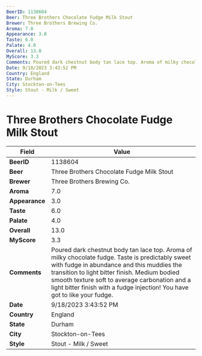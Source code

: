 ```yaml
---
BeerID: 1138604
Beer: Three Brothers Chocolate Fudge Milk Stout
Brewer: Three Brothers Brewing Co.
Aroma: 7.0
Appearance: 3.0
Taste: 6.0
Palate: 4.0
Overall: 13.0
MyScore: 3.3
Comments: Poured dark chestnut body tan lace top. Aroma of milky chocolate fudge. Taste is predictably sweet with fudge in abundance and this muddies the transition to light bitter finish. Medium bodied smooth texture soft to average carbonation and a light bitter finish with a fudge injection! You have got to like your fudge.
Date: 9/18/2023 3:43:52 PM
Country: England
State: Durham
City: Stockton-on-Tees
Style: Stout - Milk / Sweet
---
```


# Three Brothers Chocolate Fudge Milk Stout

| Field         | Value |
|---------------|-------|
| **BeerID** | 1138604 |
| **Beer** | Three Brothers Chocolate Fudge Milk Stout |
| **Brewer** | Three Brothers Brewing Co. |
| **Aroma** | 7.0 |
| **Appearance** | 3.0 |
| **Taste** | 6.0 |
| **Palate** | 4.0 |
| **Overall** | 13.0 |
| **MyScore** | 3.3 |
| **Comments** | Poured dark chestnut body tan lace top. Aroma of milky chocolate fudge. Taste is predictably sweet with fudge in abundance and this muddies the transition to light bitter finish. Medium bodied smooth texture soft to average carbonation and a light bitter finish with a fudge injection! You have got to like your fudge. |
| **Date** | 9/18/2023 3:43:52 PM |
| **Country** | England |
| **State** | Durham |
| **City** | Stockton-on-Tees |
| **Style** | Stout - Milk / Sweet |
